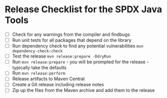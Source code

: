 # Release Checklist for the SPDX Java Tools

- [ ] Check for any warnings from the compiler and findbugs
- [ ] Run unit tests for all packages that depend on the library
- [ ] Run dependency check to find any potential vulnerabilities `mvn dependency-check:check`
- [ ] Test the release `mvn release:prepare -DdryRun`
- [ ] Run `mvn release:prepare` - you will be prompted for the release - typically take the defaults
- [ ] Run `mvn release:perform`
- [ ] Release artifacts to Maven Central
- [ ] Create a Git release including release notes
- [ ] Zip up the files from the Maven archive and add them to the release
